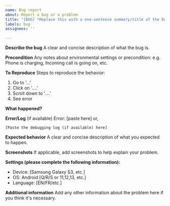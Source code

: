 ```yaml
---
name: Bug report
about: Report a bug or a problem
title: "[BUG] *Replace this with a one-sentence summary/title of the bug*"
labels: bug
assignees: ''

---
```


**Describe the bug**
A clear and concise description of what the bug is.

**Precondition**
Any notes about environmental settings or precondition: 
e.g. Phone is charging, Incoming call is going on, etc.

**To Reproduce**
Steps to reproduce the behavior:
1. Go to '...'
2. Click on '....'
3. Scroll down to '....'
4. See error

**What happened?**

**Error/Log** (if available)
Error: [paste here] or,
```
[Paste the debugging log (if available) here]
```

**Expected behavior**
A clear and concise description of what you expected to happen.

**Screenshots**
If applicable, add screenshots to help explain your problem.

**Settings (please complete the following information):**
 - Device: [Samsung Galaxy S3, etc.]
 - OS: Android [Q/R/S or 11,12,13, etc.]
 - Language: [EN/FR/etc.]

**Additional information**
Add any other information about the problem here if you think it's necessary.
